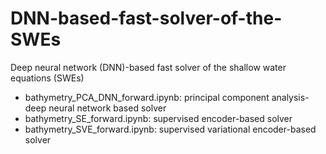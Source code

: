 # DNN-based-fast-solver-of-the-SWEs
Deep neural network (DNN)-based fast solver of the shallow water equations (SWEs)

- bathymetry_PCA_DNN_forward.ipynb: principal component analysis-deep neural network based solver
- bathymetry_SE_forward.ipynb: supervised encoder-based solver
- bathymetry_SVE_forward.ipynb: supervised variational encoder-based solver
